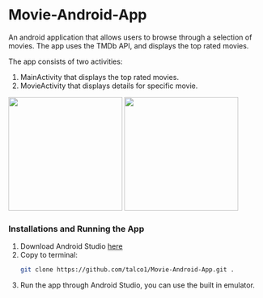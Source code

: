 # Movie-Android-App

An android application that allows users to browse through a selection of movies. The app uses the TMDb API, and displays the top rated movies.

The app consists of two activities:
1. MainActivity that displays the top rated movies.
2. MovieActivity that displays details for specific movie.

<img src="https://user-images.githubusercontent.com/64831279/133602258-7710b8bc-2cbe-4ed0-aa1d-8465aa8e00ac.png" width="225"> <img src="https://user-images.githubusercontent.com/64831279/133602708-5a0b2dee-ed05-45e5-a736-eed75c55e6c6.png" width="225">

### Installations and Running the App

1. Download Android Studio [here](https://developer.android.com/studio?gclsrc=aw.ds&gclid=Cj0KCQjw1ouKBhC5ARIsAHXNMI-B7ybPyBSGF8brpfqQ35hVskkgR28Qcr4zTHYAwL2biZEhQhWJPM0aAqhmEALw_wcB)
2. Copy to terminal:
    ```bash
    git clone https://github.com/talco1/Movie-Android-App.git .
    ```
3. Run the app through Android Studio, you can use the built in emulator.
